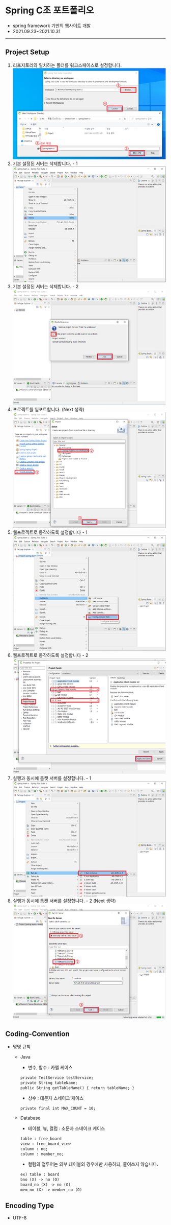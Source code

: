 # Spring C조 포트폴리오

- spring framework 기반의 웹사이트 개발
- 2021.09.23~2021.10.31

------

## Project Setup

1. 리포지토리와 일치하는 폴더를 워크스페이스로 설정합니다. [![setup01](README.assets/133531373-1f241b30-e7ac-4a0a-8ba1-98d302235574.png)](https://user-images.githubusercontent.com/28214971/133531373-1f241b30-e7ac-4a0a-8ba1-98d302235574.png)
2. 기본 설정된 서버는 삭제합니다. - 1 [![setup02](README.assets/133531586-5378cd10-96bb-41b5-9676-85113251a28d.png)](https://user-images.githubusercontent.com/28214971/133531586-5378cd10-96bb-41b5-9676-85113251a28d.png)
3. 기본 설정된 서버는 삭제합니다. - 2 [![setup03](README.assets/133531588-24410bb2-3c78-4830-9ede-02f6dd3479f0.png)](https://user-images.githubusercontent.com/28214971/133531588-24410bb2-3c78-4830-9ede-02f6dd3479f0.png)
4. 프로젝트를 임포트합니다. (Next 생략) [![setup04](README.assets/133531589-1c4f4545-2eae-443a-894a-8a58983e5123.png)](https://user-images.githubusercontent.com/28214971/133531589-1c4f4545-2eae-443a-894a-8a58983e5123.png)
5. 웹프로젝트로 동작하도록 설정합니다 - 1 [![setup05](README.assets/133531590-a68d311c-a6ab-452c-b8fd-14ced0b55278.png)](https://user-images.githubusercontent.com/28214971/133531590-a68d311c-a6ab-452c-b8fd-14ced0b55278.png)
6. 웹프로젝트로 동작하도록 설정합니다 - 2 [![setup06](README.assets/133531591-af3d80cc-ffc3-42f9-b3de-72d261097441.png)](https://user-images.githubusercontent.com/28214971/133531591-af3d80cc-ffc3-42f9-b3de-72d261097441.png)
7. 실행과 동시에 톰캣 서버를 설정합니다. - 1 [![setup07](README.assets/133531592-2a79abc9-879e-48de-ae8d-438cc1ed441f.png)](https://user-images.githubusercontent.com/28214971/133531592-2a79abc9-879e-48de-ae8d-438cc1ed441f.png)
8. 실행과 동시에 톰캣 서버를 설정합니다. - 2 (Next 생략) [![setup08](README.assets/133531593-61ca62f1-8178-47ee-99dd-e83be2c93d95.png)](https://user-images.githubusercontent.com/28214971/133531593-61ca62f1-8178-47ee-99dd-e83be2c93d95.png)

## Coding-Convention

- 명명 규칙

  - Java

    - 변수, 함수 : 카멜 케이스

    ```
    private TestService testService;
    private String tableName;
    public String getTableName() { return tableName; }
    ```

    - 상수 : 대문자 스네이크 케이스

    ```
    private final int MAX_COUNT = 10;
    ```

  - Database

    - 테이블, 뷰, 컬럼 : 소문자 스네이크 케이스

    ```
    table : free_board
    view : free_board_view
    column : no;
    column : member_no;
    ```

    - 컬럼의 접두어는 외부 테이블의 경우에만 사용하되, 줄여쓰지 않습니다.

    ```
    ex) table : board
    bno (X) -> no (O)
    board_no (X) -> no (O)
    mem_no (X) -> member_no (O)
    ```

## Encoding Type

- UTF-8
